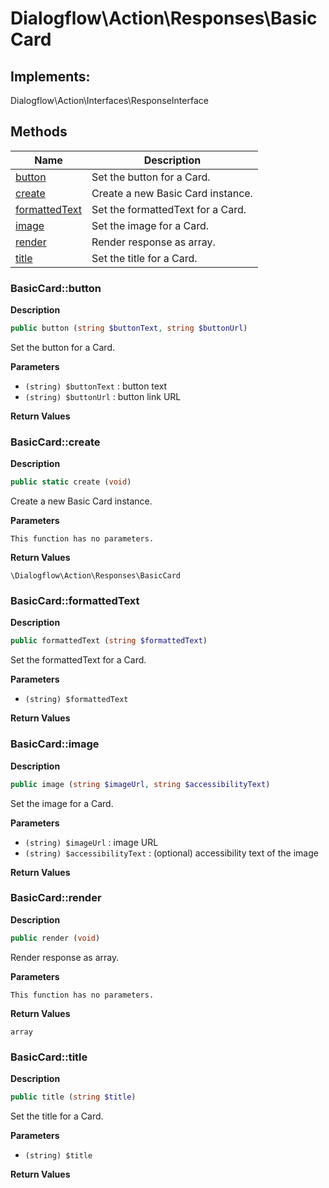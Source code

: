# Dialogflow\Action\Responses\BasicCard  



## Implements:
Dialogflow\Action\Interfaces\ResponseInterface



## Methods

| Name | Description |
|------|-------------|
|[button](#basiccardbutton)|Set the button for a Card.|
|[create](#basiccardcreate)|Create a new Basic Card instance.|
|[formattedText](#basiccardformattedtext)|Set the formattedText for a Card.|
|[image](#basiccardimage)|Set the image for a Card.|
|[render](#basiccardrender)|Render response as array.|
|[title](#basiccardtitle)|Set the title for a Card.|




### BasicCard::button  

**Description**

```php
public button (string $buttonText, string $buttonUrl)
```

Set the button for a Card. 

 

**Parameters**

* `(string) $buttonText`
: button text  
* `(string) $buttonUrl`
: button link URL  

**Return Values**




### BasicCard::create  

**Description**

```php
public static create (void)
```

Create a new Basic Card instance. 

 

**Parameters**

`This function has no parameters.`

**Return Values**

`\Dialogflow\Action\Responses\BasicCard`





### BasicCard::formattedText  

**Description**

```php
public formattedText (string $formattedText)
```

Set the formattedText for a Card. 

 

**Parameters**

* `(string) $formattedText`

**Return Values**




### BasicCard::image  

**Description**

```php
public image (string $imageUrl, string $accessibilityText)
```

Set the image for a Card. 

 

**Parameters**

* `(string) $imageUrl`
: image URL  
* `(string) $accessibilityText`
: (optional) accessibility text of the image  

**Return Values**




### BasicCard::render  

**Description**

```php
public render (void)
```

Render response as array. 

 

**Parameters**

`This function has no parameters.`

**Return Values**

`array`





### BasicCard::title  

**Description**

```php
public title (string $title)
```

Set the title for a Card. 

 

**Parameters**

* `(string) $title`

**Return Values**



